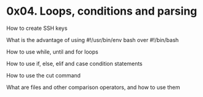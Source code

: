 # 0x04. Loops, conditions and parsing

How to create SSH keys

What is the advantage of using #!/usr/bin/env bash over #!/bin/bash

How to use while, until and for loops

How to use if, else, elif and case condition statements

How to use the cut command

What are files and other comparison operators, and how to use them